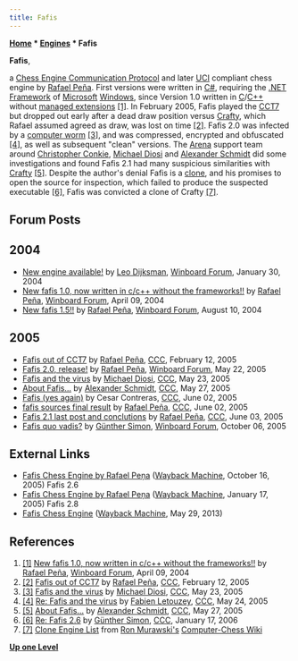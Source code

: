 ```yaml
---
title: Fafis
---
```

**[Home](Home "Home") * [Engines](Engines "Engines") * Fafis**

**Fafis**,

a [Chess Engine Communication Protocol](Chess_Engine_Communication_Protocol "Chess Engine Communication Protocol") and later [UCI](UCI "UCI") compliant chess engine by [Rafael Peña](Rafael_Pe%C3%B1a "Rafael Peña").
First versions were written in [C#](C_sharp "C sharp"), requiring the [.NET Framework](https://en.wikipedia.org/wiki/.NET_Framework) of [Microsoft](Microsoft "Microsoft") [Windows](Windows "Windows"),
since Version 1.0 written in [C](C "C")/[C++](Cpp "Cpp") without [managed extensions](https://en.wikipedia.org/wiki/Managed_Extensions_for_C%2B%2B)
<a id="cite-note-1" href="#cite-ref-1">[1]</a>.
In February 2005, Fafis played the [CCT7](CCT7 "CCT7") but dropped out early after a dead draw position versus [Crafty](Crafty "Crafty"),
which Rafael assumed agreed as draw, was lost on time <a id="cite-note-2" href="#cite-ref-2">[2]</a>.
Fafis 2.0 was infected by a [computer worm](https://en.wikipedia.org/wiki/Computer_worm) <a id="cite-note-3" href="#cite-ref-3">[3]</a>,
and was compressed, encrypted and obfuscated <a id="cite-note-4" href="#cite-ref-4">[4]</a>,
as well as subsequent "clean" versions. The [Arena](Arena "Arena") support team around [Christopher Conkie](index.php?title=Christopher_Conkie&action=edit&redlink=1 "Christopher Conkie (page does not exist)"), [Michael Diosi](index.php?title=Michael_Diosi&action=edit&redlink=1 "Michael Diosi (page does not exist)") and [Alexander Schmidt](index.php?title=Alexander_Schmidt&action=edit&redlink=1 "Alexander Schmidt (page does not exist)") did some investigations and found Fafis 2.1 had many suspicious similarities with [Crafty](Crafty "Crafty")
<a id="cite-note-5" href="#cite-ref-5">[5]</a>.
Despite the author's denial Fafis is a [clone](Category:Clone "Category:Clone"), and his promises to open the source for inspection,
which failed to produce the suspected executable <a id="cite-note-6" href="#cite-ref-6">[6]</a>,
Fafis was convicted a clone of Crafty <a id="cite-note-7" href="#cite-ref-7">[7]</a>.

## Forum Posts

## 2004

- [New engine available!](http://www.open-aurec.com/wbforum/viewtopic.php?f=18&t=46289&p=175457) by [Leo Dijksman](Leo_Dijksman "Leo Dijksman"), [Winboard Forum](Computer_Chess_Forums "Computer Chess Forums"), January 30, 2004
- [New fafis 1.0, now written in c/c++ without the frameworks!!](http://www.open-aurec.com/wbforum/viewtopic.php?f=18&t=47206) by [Rafael Peña](Rafael_Pe%C3%B1a "Rafael Peña"), [Winboard Forum](Computer_Chess_Forums "Computer Chess Forums"), April 09, 2004
- [New fafis 1.5!!](http://www.open-aurec.com/wbforum/viewtopic.php?f=18&t=48531) by [Rafael Peña](Rafael_Pe%C3%B1a "Rafael Peña"), [Winboard Forum](Computer_Chess_Forums "Computer Chess Forums"), August 10, 2004

## 2005

- [Fafis out of CCT7](https://www.stmintz.com/ccc/index.php?id=411012) by [Rafael Peña](Rafael_Pe%C3%B1a "Rafael Peña"), [CCC](CCC "CCC"), February 12, 2005
- [Fafis 2.0, release!](http://www.open-aurec.com/wbforum/viewtopic.php?f=2&t=2617) by [Rafael Peña](Rafael_Pe%C3%B1a "Rafael Peña"), [Winboard Forum](Computer_Chess_Forums "Computer Chess Forums"), May 22, 2005
- [Fafis and the virus](https://www.stmintz.com/ccc/index.php?id=427828) by [Michael Diosi](index.php?title=Michael_Diosi&action=edit&redlink=1 "Michael Diosi (page does not exist)"), [CCC](CCC "CCC"), May 23, 2005
- [About Fafis...](https://www.stmintz.com/ccc/index.php?id=428436) by [Alexander Schmidt](index.php?title=Alexander_Schmidt&action=edit&redlink=1 "Alexander Schmidt (page does not exist)"), [CCC](CCC "CCC"), May 27, 2005
- [Fafis (yes again)](https://www.stmintz.com/ccc/index.php?id=429425) by Cesar Contreras, [CCC](CCC "CCC"), June 02, 2005
- [fafis sources final result](https://www.stmintz.com/ccc/index.php?id=429427) by [Rafael Peña](Rafael_Pe%C3%B1a "Rafael Peña"), [CCC](CCC "CCC"), June 02, 2005
- [Fafis 2.1 last post and conclutions](https://www.stmintz.com/ccc/index.php?id=429583) by [Rafael Peña](Rafael_Pe%C3%B1a "Rafael Peña"), [CCC](CCC "CCC"), June 03, 2005
- [Fafis quo vadis?](http://www.open-aurec.com/wbforum/viewtopic.php?f=2&t=3627) by [Günther Simon](G%C3%BCnther_Simon "Günther Simon"), [Winboard Forum](Computer_Chess_Forums "Computer Chess Forums"), October 06, 2005

## External Links

- [Fafis Chess Engine by Rafael Peņa](https://web.archive.org/web/20051016001947/http://www.fafis.com.mx/) ([Wayback Machine](https://en.wikipedia.org/wiki/Wayback_Machine), October 16, 2005) Fafis 2.6
- [Fafis Chess Engine by Rafael Peņa](https://web.archive.org/web/20060117024941/http://www.fafis.com.mx/) ([Wayback Machine](https://en.wikipedia.org/wiki/Wayback_Machine), January 17, 2005) Fafis 2.8
- [Fafis Chess Engine](https://web.archive.org/web/20130529170816/http://www.ajedrez.fafis.com.mx/) ([Wayback Machine](https://en.wikipedia.org/wiki/Wayback_Machine), May 29, 2013)

## References

1. <a id="cite-ref-1" href="#cite-note-1">[1]</a> [New fafis 1.0, now written in c/c++ without the frameworks!!](http://www.open-aurec.com/wbforum/viewtopic.php?f=18&t=47206) by [Rafael Peña](Rafael_Pe%C3%B1a "Rafael Peña"), [Winboard Forum](Computer_Chess_Forums "Computer Chess Forums"), April 09, 2004
1. <a id="cite-ref-2" href="#cite-note-2">[2]</a> [Fafis out of CCT7](https://www.stmintz.com/ccc/index.php?id=411012) by [Rafael Peña](Rafael_Pe%C3%B1a "Rafael Peña"), [CCC](CCC "CCC"), February 12, 2005
1. <a id="cite-ref-3" href="#cite-note-3">[3]</a> [Fafis and the virus](https://www.stmintz.com/ccc/index.php?id=427828) by [Michael Diosi](index.php?title=Michael_Diosi&action=edit&redlink=1 "Michael Diosi (page does not exist)"), [CCC](CCC "CCC"), May 23, 2005
1. <a id="cite-ref-4" href="#cite-note-4">[4]</a> [Re: Fafis and the virus](https://www.stmintz.com/ccc/index.php?id=427862) by [Fabien Letouzey](Fabien_Letouzey "Fabien Letouzey"), [CCC](CCC "CCC"), May 24, 2005
1. <a id="cite-ref-5" href="#cite-note-5">[5]</a> [About Fafis...](https://www.stmintz.com/ccc/index.php?id=428436) by [Alexander Schmidt](index.php?title=Alexander_Schmidt&action=edit&redlink=1 "Alexander Schmidt (page does not exist)"), [CCC](CCC "CCC"), May 27, 2005
1. <a id="cite-ref-6" href="#cite-note-6">[6]</a> [Re: Fafis 2.6](https://www.stmintz.com/ccc/index.php?id=480318) by [Günther Simon](G%C3%BCnther_Simon "Günther Simon"), [CCC](CCC "CCC"), January 17, 2006
1. <a id="cite-ref-7" href="#cite-note-7">[7]</a> [Clone Engine List](http://computer-chess.org/doku.php?id=computer_chess:wiki:lists:clone_engine_list) from [Ron Murawski's](Ron_Murawski "Ron Murawski") [Computer-Chess Wiki](http://computer-chess.org/doku.php?id=home)

**[Up one Level](Engines "Engines")**

